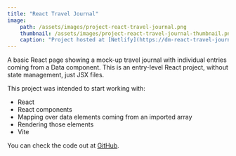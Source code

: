 ```yaml
---
title: "React Travel Journal"
image:
    path: /assets/images/project-react-travel-journal.png
    thumbnail: /assets/images/project-react-travel-journal-thumbnail.png
    caption: "Project hosted at [Netlify](https://dm-react-travel-journal.netlify.app/)"
---
```

A basic React page showing a mock-up travel journal with individual entries coming from a Data component. This is an entry-level React project, without state management, just JSX files.

This project was intended to start working with:

* React
* React components
* Mapping over data elements coming from an imported array
* Rendering those elements
* Vite

You can check the code out at [GitHub](https://github.com/davymartinez/react-basics-travel-journal).
